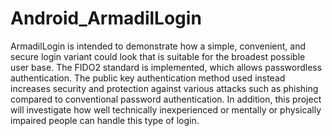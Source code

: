 # Android_ArmadilLogin
ArmadilLogin is intended to demonstrate how a simple, convenient, and secure login variant could look that is suitable for the broadest possible user base. The FIDO2 standard is implemented, which allows passwordless authentication. The public key authentication method used instead increases security and protection against various attacks such as phishing compared to conventional password authentication. In addition, this project will investigate how well technically inexperienced or mentally or physically impaired people can handle this type of login.
